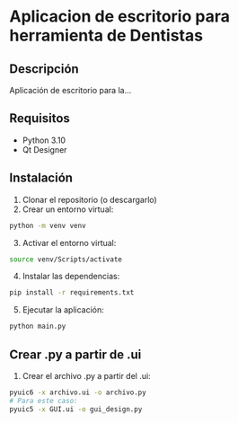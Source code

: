 # Aplicacion de escritorio para herramienta de Dentistas
## Descripción
Aplicación de escritorio para la...

## Requisitos
- Python 3.10
- Qt Designer

## Instalación
1. Clonar el repositorio (o descargarlo)
2. Crear un entorno virtual:
```bash
python -m venv venv
```
3. Activar el entorno virtual:
```bash
source venv/Scripts/activate
```
4. Instalar las dependencias:
```bash
pip install -r requirements.txt
```
5. Ejecutar la aplicación:
```bash
python main.py
```

## Crear .py a partir de .ui
1. Crear el archivo .py a partir del .ui:
```bash
pyuic6 -x archivo.ui -o archivo.py
# Para este caso:
pyuic5 -x GUI.ui -o gui_design.py
```